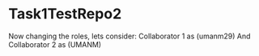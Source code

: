 # Task1TestRepo2
Now changing the roles, lets consider:
Collaborator 1 as (umanm29)
And
Collaborator 2 as (UMANM)
